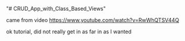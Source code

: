 "# CRUD_App_with_Class_Based_Views" 

came from video https://www.youtube.com/watch?v=RwWhQTSV44Q

ok tutorial, did not really get in as far in as I wanted
